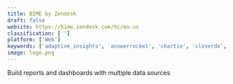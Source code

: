 ```yaml
---
title: BIME by Zendesk
draft: false 
website: https://bime.zendesk.com/hc/en-us
classification: ['']
platform: ['Web']
keywords: ['adaptive_insights', 'answerrocket', 'chartio', 'cloverdx', 'domo', 'funnel', 'gitclear', 'hubble', 'izenda', 'jira', 'looker', 'now_assistant', 'pyramid', 'sisense', 'tableau', 'tapclicks', 'zoho_analytics']
image: logo.png
---
```

Build reports and dashboards with multiple data sources